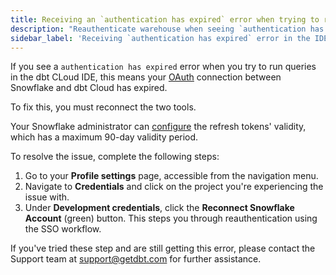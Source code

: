```yaml
---
title: Receiving an `authentication has expired` error when trying to run queries in the IDE.
description: "Reauthenticate warehouse when seeing `authentication has expired` error"
sidebar_label: 'Receiving `authentication has expired` error in the IDE'
---
```


If you see a `authentication has expired` error when you try to run queries in the dbt CLoud IDE, this means your [OAuth](/docs/cloud/manage-access/set-up-snowflake-oauth) connection between Snowflake and dbt Cloud has expired.

To fix this, you must reconnect the two tools.

Your Snowflake administrator can [configure](/docs/cloud/manage-access/set-up-snowflake-oauth#create-a-security-integration) the refresh tokens' validity, which has a maximum 90-day validity period.

To resolve the issue, complete the following steps:

1. Go to your **Profile settings** page, accessible from the navigation menu.
2. Navigate to **Credentials** and click on the project you're experiencing the issue with.
3. Under **Development credentials**, click the **Reconnect Snowflake Account** (green) button. This steps you through reauthentication using the SSO workflow. 

If you've tried these step and are still getting this error, please contact the Support team at support@getdbt.com for further assistance.
